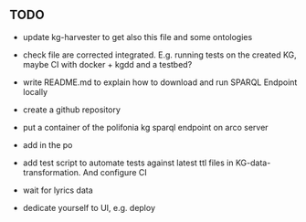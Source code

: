 ## TODO


- update kg-harvester to get also this file and some ontologies
- check file are corrected integrated. E.g. running tests on the created KG, maybe CI with docker + kgdd and a testbed?
- write README.md to explain how to download and run SPARQL Endpoint locally
- create a github repository
- put a container of the polifonia kg sparql endpoint on arco server


- add in the po


- add test script to automate tests against latest ttl files in KG-data-transformation. And configure CI



- wait for lyrics data
- dedicate yourself to UI, e.g. deploy
